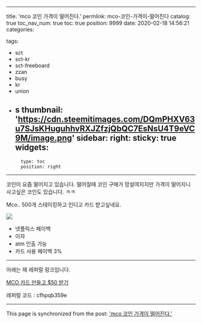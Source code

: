 
---
title: 'mco 코인 가격이 떨어진다.'
permlink: mco-코인-가격이-떨어진다
catalog: true
toc_nav_num: true
toc: true
position: 9999
date: 2020-02-18 14:56:21
categories:

tags:
- sct
- sct-kr
- sct-freeboard
- zzan
- busy
- kr
- union
- s
thumbnail: 'https://cdn.steemitimages.com/DQmPHXV63u7SJsKHuguhhvRXJZfzjQbQC7EsNsU4T9eVC9M/image.png'
sidebar:
    right:
        sticky: true
widgets:
    -
        type: toc
        position: right
---


코인이 요즘 떨어지고 있습니다.
떨어질때 코인 구매가 망설여지지만
가격이 떨어지니 사고싶은 코인도 있습니다. ㅋㅋ

Mco.. 500개 스테이킹하고 인디고 카드 받고싶네요.

![](https://cdn.steemitimages.com/DQmPHXV63u7SJsKHuguhhvRXJZfzjQbQC7EsNsU4T9eVC9M/image.png)

* 넷플릭스 페이백
*  이자
* atm 인출 가능
* 카드 사용 페이백 3%



---

아래는 제 레퍼럴 링크입니다.  

[MCO 카드 만들고 $50 받기](https://platinum.crypto.com/r/cfhpqb359e)  

레퍼럴 코드 : cfhpqb359e

- - -

This page is synchronized from the post: ['mco 코인 가격이 떨어진다.'](https://steempeak.com/@jacobyu/2sczqk-mco)
